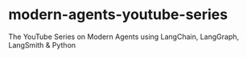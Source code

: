 # modern-agents-youtube-series
The YouTube Series on Modern Agents using LangChain, LangGraph, LangSmith &amp; Python
